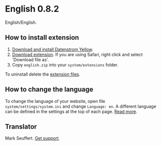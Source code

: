 English 0.8.2
=============
English/English.

## How to install extension

1. [Download and install Datenstrom Yellow](https://github.com/datenstrom/yellow/).
2. [Download extension](https://github.com/datenstrom/yellow-extensions/raw/master/zip/english.zip). If you are using Safari, right click and select 'Download file as'.
3. Copy `english.zip` into your `system/extensions` folder.

To uninstall delete the [extension files](update.ini).

## How to change the language

To change the language of your website, open file `system/settings/system.ini` and change `Language: en`. A different language can be defined in the settings at the top of each page. [Read more](https://developers.datenstrom.se/help/adjusting-system#system-settings).

## Translator

Mark Seuffert. [Get support](https://developers.datenstrom.se/help/support).
